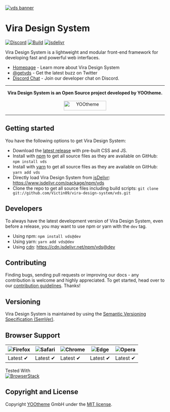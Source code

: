 [![vds banner](https://cloud.githubusercontent.com/assets/321047/21769911/474d7d9e-d681-11e6-9fe0-d95f8ccfd3a9.jpg)](https://getvds.com/)

# Vira Design System

[![Discord](https://img.shields.io/badge/chat-on%20discord-7289da.svg)](https://discord.gg/NEt4Pv7)
[![Build](https://circleci.com/gh/vds/vds.svg?style=shield)](https://circleci.com/gh/vds/vds)
[![jsdelivr](https://data.jsdelivr.com/v1/package/npm/vds/badge?style=rounded)](https://www.jsdelivr.com/package/npm/vds)

Vira Design System is a lightweight and modular front-end framework for developing fast and powerful web interfaces.

* [Homepage](https://getvds.com) - Learn more about Vira Design System
* [@getvds](https://twitter.com/getvds) - Get the latest buzz on Twitter
* [Discord Chat](https://discord.gg/NEt4Pv7) - Join our developer chat on Discord.

---

<p align="center">
  <b>Vira Design System is an Open Source project developed by YOOtheme.</b>
  <br><br>
  <a href="https://yootheme.com" align="center">
      <img width="134" height="30" src="https://yootheme.com/site/images/yootheme-logo.svg" alt="YOOtheme">
  </a>
</p>

---

## Getting started

You have the following options to get Vira Design System:

- Download the [latest release](https://github.com/Victin09/vira-design-system/vds/releases/latest) with pre-built CSS and JS.
- Install with [npm](https://npmjs.com) to get all source files as they are available on GitHub: ```npm install vds```
- Install with [yarn](https://yarnpkg.com/) to get all source files as they are available on GitHub: ```yarn add vds```
- Directly load Vira Design System from [jsDelivr](https://www.jsdelivr.com): https://www.jsdelivr.com/package/npm/vds
- Clone the repo to get all source files including build scripts: `git clone git://github.com/Victin09/vira-design-system/vds.git`

## Developers

To always have the latest development version of Vira Design System, even before a release, you may want to use npm or yarn with the `dev` tag.

- Using npm: ```npm install vds@dev```
- Using yarn: ```yarn add vds@dev```
- Using [cdn](cdn.jsdelivr.net): https://cdn.jsdelivr.net/npm/vds@dev

## Contributing

Finding bugs, sending pull requests or improving our docs - any contribution is welcome and highly appreciated. To get started, head over to our [contribution guidelines](CONTRIBUTING.md). Thanks!

## Versioning

Vira Design System is maintained by using the [Semantic Versioning Specification (SemVer)](https://semver.org).

## Browser Support

| ![Firefox](https://raw.github.com/alrra/browser-logos/main/src/firefox/firefox_48x48.png) | ![Safari](https://raw.github.com/alrra/browser-logos/main/src/safari/safari_48x48.png) | ![Chrome](https://raw.github.com/alrra/browser-logos/main/src/chrome/chrome_48x48.png) | ![Edge](https://raw.github.com/alrra/browser-logos/main/src/edge/edge_48x48.png) | ![Opera](https://raw.github.com/alrra/browser-logos/main/src/opera/opera_48x48.png) |
|-------------------------------------------------------------------------------------------|----------------------------------------------------------------------------------------|----------------------------------------------------------------------------------------|----------------------------------------------------------------------------------|-------------------------------------------------------------------------------------|
| Latest ✔                                                                                  | Latest ✔                                                                               | Latest ✔                                                                               | Latest ✔                                                                         | Latest ✔                                                                            |

Tested With<br>[![BrowserStack](https://user-images.githubusercontent.com/355427/27389060-9f716c82-569d-11e7-923c-bd5fe7f1c55a.png)](https://www.browserstack.com)

## Copyright and License

Copyright [YOOtheme](https://yootheme.com) GmbH under the [MIT license](LICENSE.md).
